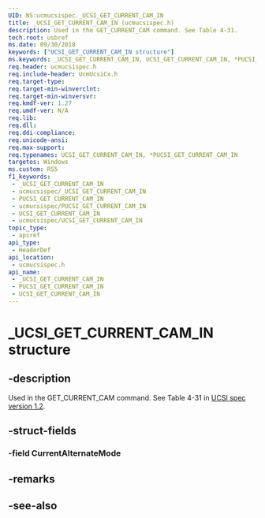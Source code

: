 ```yaml
---
UID: NS:ucmucsispec._UCSI_GET_CURRENT_CAM_IN
title: _UCSI_GET_CURRENT_CAM_IN (ucmucsispec.h)
description: Used in the GET_CURRENT_CAM command. See Table 4-31.
tech.root: usbref
ms.date: 09/30/2018
keywords: ["UCSI_GET_CURRENT_CAM_IN structure"]
ms.keywords: _UCSI_GET_CURRENT_CAM_IN, UCSI_GET_CURRENT_CAM_IN, *PUCSI_GET_CURRENT_CAM_IN,
req.header: ucmucsispec.h
req.include-header: UcmUcsiCx.h
req.target-type: 
req.target-min-winverclnt: 
req.target-min-winversvr: 
req.kmdf-ver: 1.27
req.umdf-ver: N/A
req.lib: 
req.dll: 
req.ddi-compliance: 
req.unicode-ansi: 
req.max-support: 
req.typenames: UCSI_GET_CURRENT_CAM_IN, *PUCSI_GET_CURRENT_CAM_IN
targetos: Windows
ms.custom: RS5
f1_keywords:
 - _UCSI_GET_CURRENT_CAM_IN
 - ucmucsispec/_UCSI_GET_CURRENT_CAM_IN
 - PUCSI_GET_CURRENT_CAM_IN
 - ucmucsispec/PUCSI_GET_CURRENT_CAM_IN
 - UCSI_GET_CURRENT_CAM_IN
 - ucmucsispec/UCSI_GET_CURRENT_CAM_IN
topic_type:
 - apiref
api_type:
 - HeaderDef
api_location:
 - ucmucsispec.h
api_name:
 - _UCSI_GET_CURRENT_CAM_IN
 - PUCSI_GET_CURRENT_CAM_IN
 - UCSI_GET_CURRENT_CAM_IN
---
```


# _UCSI_GET_CURRENT_CAM_IN structure


## -description

Used in the GET_CURRENT_CAM command. See Table 4-31 in [UCSI spec version 1.2](https://www.intel.com/content/dam/www/public/us/en/documents/technical-specifications/usb-type-c-ucsi-spec.pdf).

## -struct-fields

### -field CurrentAlternateMode

## -remarks

## -see-also

